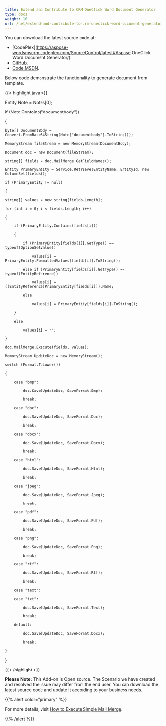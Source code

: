 ```yaml
---
title: Extend and Contribute to CRM OneClick Word Document Generator
type: docs
weight: 10
url: /net/extend-and-contribute-to-crm-oneclick-word-document-generator/
---
```


You can download the latest source code at:

- [CodePlex](https://aspose-wordsmscrm.codeplex.com/SourceControl/latest#Aspose OneClick Word Document Generator/).
- [GitHub](https://github.com/aspose-words/Aspose.Words-for-.NET/tree/master/Plugins/Dynamics%20CRM/Aspose%20OneClick%20Word%20Document%20Generator).
- [Code.MSDN](https://code.msdn.microsoft.com/Aspose-NET-OneClick-Word-bebd8272/view/SourceCode#content).

Below code demonstrate the functionality to generate document from template.

{{< highlight java >}}

 Entity Note = Notes[0];

if (Note.Contains("documentbody"))

{

	byte[] DocumentBody = Convert.FromBase64String(Note["documentbody"].ToString());

	MemoryStream fileStream = new MemoryStream(DocumentBody);

	Document doc = new Document(fileStream);

	string[] fields = doc.MailMerge.GetFieldNames();

	Entity PrimaryEntity = Service.Retrieve(EntityName, EntityId, new ColumnSet(fields));

	if (PrimaryEntity != null)

	{

	string[] values = new string[fields.Length];

	for (int i = 0; i < fields.Length; i++)

	{

		if (PrimaryEntity.Contains(fields[i]))

		{

			if (PrimaryEntity[fields[i]].GetType() == typeof(OptionSetValue))

				values[i] = PrimaryEntity.FormattedValues[fields[i]].ToString();

			else if (PrimaryEntity[fields[i]].GetType() == typeof(EntityReference))

				values[i] = ((EntityReference)PrimaryEntity[fields[i]]).Name;

			else

				values[i] = PrimaryEntity[fields[i]].ToString();

		}

		else

			values[i] = "";

	}

	doc.MailMerge.Execute(fields, values);

	MemoryStream UpdateDoc = new MemoryStream();

	switch (Format.ToLower())

	{

		case "bmp":

			doc.Save(UpdateDoc, SaveFormat.Bmp);

			break;

		case "doc":

			doc.Save(UpdateDoc, SaveFormat.Doc);

			break;

		case "docx":

			doc.Save(UpdateDoc, SaveFormat.Docx);

			break;

		case "html":

			doc.Save(UpdateDoc, SaveFormat.Html);

			break;

		case "jpeg":

			doc.Save(UpdateDoc, SaveFormat.Jpeg);

			break;

		case "pdf":

			doc.Save(UpdateDoc, SaveFormat.Pdf);

			break;

		case "png":

			doc.Save(UpdateDoc, SaveFormat.Png);

			break;

		case "rtf":

			doc.Save(UpdateDoc, SaveFormat.Rtf);

			break;

		case "text":

		case "txt":

			doc.Save(UpdateDoc, SaveFormat.Text);

			break;

		default:

			doc.Save(UpdateDoc, SaveFormat.Docx);

			break;

	}

}

{{< /highlight >}}

**Please Note:** This Add-on is Open source. The Scenario we have created and resolved the issue may differ from the end user. You can download the latest source code and update it according to your business needs.

{{% alert color="primary" %}} 

For more details, visit [How to Execute Simple Mail Merge](http://www.aspose.com/docs/display/wordsnet/How+to++Execute+Simple+Mail+Merge).

{{% /alert %}}
